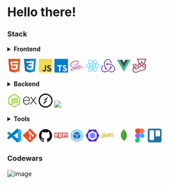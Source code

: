 # Hello there!

### Stack

<details>

<summary><h4 style="display:inline">Frontend</h4></summary>

- HTML
- CSS
- JavaScript
- TypeScript
- Sass & SCSS
- React
- React Router
- Redux
- Vue.js
- Jest

</details>

<img width="32px" src="https://raw.githubusercontent.com/devicons/devicon/master/icons/html5/html5-original.svg"/><span>&nbsp;</span><img width="32px" src="https://raw.githubusercontent.com/devicons/devicon/master/icons/css3/css3-original.svg"/><span>&nbsp;</span><img width="32px" src="https://raw.githubusercontent.com/devicons/devicon/master/icons/javascript/javascript-original.svg"/><span>&nbsp;</span><img width="32px" src="https://raw.githubusercontent.com/devicons/devicon/master/icons/typescript/typescript-original.svg"/><span>&nbsp;</span><img width="32px" src="https://raw.githubusercontent.com/devicons/devicon/master/icons/sass/sass-original.svg"/><span>&nbsp;</span><img width="32px" src="https://raw.githubusercontent.com/devicons/devicon/master/icons/react/react-original.svg"/><span>&nbsp;</span><img width="32px" src="https://raw.githubusercontent.com/devicons/devicon/master/icons/redux/redux-original.svg"/><span>&nbsp;</span><img width="32px" src="https://raw.githubusercontent.com/devicons/devicon/master/icons/vuejs/vuejs-original.svg"/><span>&nbsp;</span><img width="32px" src="https://raw.githubusercontent.com/devicons/devicon/master/icons/jest/jest-plain.svg"/>

<details>

<summary><h4 style="display:inline">Backend</h4></summary>

- Node.js
- Express.js
- Socket.IO
- Mongoose
- SQL
- JWT

</details>

<img width="32px" src="https://raw.githubusercontent.com/devicons/devicon/master/icons/nodejs/nodejs-original.svg"/><span>&nbsp;</span><img width="32px" src="https://raw.githubusercontent.com/devicons/devicon/master/icons/express/express-original.svg"/><span>&nbsp;</span><img width="32px" src="https://raw.githubusercontent.com/devicons/devicon/master/icons/socketio/socketio-original.svg"/><span>&nbsp;</span><img width="32px" src="https://raw.githubusercontent.com/jsonwebtoken/jsonwebtoken.github.io/master/img/website/pic_logo.svg"/>

<details>

<summary><h4 style="display:inline">Tools</h4></summary>

- VS Code
- Git
- GitHub
- npm
- Webpack
- ESLint
- Babel
- MongoDB
- Figma
- Trello

</details>

<img width="32px" src="https://raw.githubusercontent.com/devicons/devicon/master/icons/vscode/vscode-original.svg"/><span>&nbsp;</span><img width="32px" src="https://raw.githubusercontent.com/devicons/devicon/master/icons/git/git-original.svg"/><span>&nbsp;</span><img width="32px" src="https://raw.githubusercontent.com/devicons/devicon/master/icons/github/github-original.svg"/><span>&nbsp;</span><img width="32px" src="https://raw.githubusercontent.com/devicons/devicon/master/icons/npm/npm-original-wordmark.svg"/><span>&nbsp;</span><img width="32px" src="https://raw.githubusercontent.com/devicons/devicon/master/icons/webpack/webpack-original.svg"/><span>&nbsp;</span><img width="32px" src="https://raw.githubusercontent.com/devicons/devicon/master/icons/eslint/eslint-original.svg"/><span>&nbsp;</span><img width="32px" src="https://raw.githubusercontent.com/devicons/devicon/master/icons/babel/babel-original.svg"/><span>&nbsp;</span><img width="32px" src="https://raw.githubusercontent.com/devicons/devicon/master/icons/mongodb/mongodb-original.svg"/><span>&nbsp;</span><img width="32px" src="https://raw.githubusercontent.com/devicons/devicon/master/icons/figma/figma-original.svg"/><span>&nbsp;</span><img width="32px" src="https://raw.githubusercontent.com/devicons/devicon/master/icons/trello/trello-plain.svg"/>

### Codewars

![image](https://www.codewars.com/users/teumik/badges/large)
